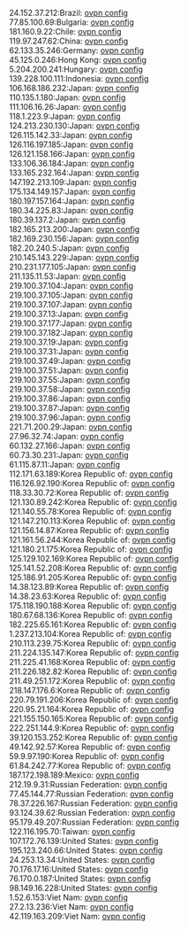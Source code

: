 24.152.37.212:Brazil: [ovpn config](vpn/24_152_37_212.ovpn)  
77.85.100.69:Bulgaria: [ovpn config](vpn/77_85_100_69.ovpn)  
181.160.9.22:Chile: [ovpn config](vpn/181_160_9_22.ovpn)  
119.97.247.62:China: [ovpn config](vpn/119_97_247_62.ovpn)  
62.133.35.246:Germany: [ovpn config](vpn/62_133_35_246.ovpn)  
45.125.0.246:Hong Kong: [ovpn config](vpn/45_125_0_246.ovpn)  
5.204.200.241:Hungary: [ovpn config](vpn/5_204_200_241.ovpn)  
139.228.100.111:Indonesia: [ovpn config](vpn/139_228_100_111.ovpn)  
106.168.186.232:Japan: [ovpn config](vpn/106_168_186_232.ovpn)  
110.135.1.180:Japan: [ovpn config](vpn/110_135_1_180.ovpn)  
111.106.16.26:Japan: [ovpn config](vpn/111_106_16_26.ovpn)  
118.1.223.9:Japan: [ovpn config](vpn/118_1_223_9.ovpn)  
124.213.230.130:Japan: [ovpn config](vpn/124_213_230_130.ovpn)  
126.115.142.33:Japan: [ovpn config](vpn/126_115_142_33.ovpn)  
126.116.197.185:Japan: [ovpn config](vpn/126_116_197_185.ovpn)  
126.121.158.166:Japan: [ovpn config](vpn/126_121_158_166.ovpn)  
133.106.36.184:Japan: [ovpn config](vpn/133_106_36_184.ovpn)  
133.165.232.164:Japan: [ovpn config](vpn/133_165_232_164.ovpn)  
147.192.213.109:Japan: [ovpn config](vpn/147_192_213_109.ovpn)  
175.134.149.157:Japan: [ovpn config](vpn/175_134_149_157.ovpn)  
180.197.157.164:Japan: [ovpn config](vpn/180_197_157_164.ovpn)  
180.34.225.83:Japan: [ovpn config](vpn/180_34_225_83.ovpn)  
180.39.137.2:Japan: [ovpn config](vpn/180_39_137_2.ovpn)  
182.165.213.200:Japan: [ovpn config](vpn/182_165_213_200.ovpn)  
182.169.230.156:Japan: [ovpn config](vpn/182_169_230_156.ovpn)  
182.20.240.5:Japan: [ovpn config](vpn/182_20_240_5.ovpn)  
210.145.143.229:Japan: [ovpn config](vpn/210_145_143_229.ovpn)  
210.231.177.105:Japan: [ovpn config](vpn/210_231_177_105.ovpn)  
211.135.11.53:Japan: [ovpn config](vpn/211_135_11_53.ovpn)  
219.100.37.104:Japan: [ovpn config](vpn/219_100_37_104.ovpn)  
219.100.37.105:Japan: [ovpn config](vpn/219_100_37_105.ovpn)  
219.100.37.107:Japan: [ovpn config](vpn/219_100_37_107.ovpn)  
219.100.37.13:Japan: [ovpn config](vpn/219_100_37_13.ovpn)  
219.100.37.177:Japan: [ovpn config](vpn/219_100_37_177.ovpn)  
219.100.37.182:Japan: [ovpn config](vpn/219_100_37_182.ovpn)  
219.100.37.19:Japan: [ovpn config](vpn/219_100_37_19.ovpn)  
219.100.37.31:Japan: [ovpn config](vpn/219_100_37_31.ovpn)  
219.100.37.49:Japan: [ovpn config](vpn/219_100_37_49.ovpn)  
219.100.37.51:Japan: [ovpn config](vpn/219_100_37_51.ovpn)  
219.100.37.55:Japan: [ovpn config](vpn/219_100_37_55.ovpn)  
219.100.37.58:Japan: [ovpn config](vpn/219_100_37_58.ovpn)  
219.100.37.86:Japan: [ovpn config](vpn/219_100_37_86.ovpn)  
219.100.37.87:Japan: [ovpn config](vpn/219_100_37_87.ovpn)  
219.100.37.96:Japan: [ovpn config](vpn/219_100_37_96.ovpn)  
221.71.200.29:Japan: [ovpn config](vpn/221_71_200_29.ovpn)  
27.96.32.74:Japan: [ovpn config](vpn/27_96_32_74.ovpn)  
60.132.27.166:Japan: [ovpn config](vpn/60_132_27_166.ovpn)  
60.73.30.231:Japan: [ovpn config](vpn/60_73_30_231.ovpn)  
61.115.87.11:Japan: [ovpn config](vpn/61_115_87_11.ovpn)  
112.171.63.189:Korea Republic of: [ovpn config](vpn/112_171_63_189.ovpn)  
116.126.92.190:Korea Republic of: [ovpn config](vpn/116_126_92_190.ovpn)  
118.33.30.72:Korea Republic of: [ovpn config](vpn/118_33_30_72.ovpn)  
121.130.89.242:Korea Republic of: [ovpn config](vpn/121_130_89_242.ovpn)  
121.140.55.78:Korea Republic of: [ovpn config](vpn/121_140_55_78.ovpn)  
121.147.210.113:Korea Republic of: [ovpn config](vpn/121_147_210_113.ovpn)  
121.156.14.87:Korea Republic of: [ovpn config](vpn/121_156_14_87.ovpn)  
121.161.56.244:Korea Republic of: [ovpn config](vpn/121_161_56_244.ovpn)  
121.180.21.175:Korea Republic of: [ovpn config](vpn/121_180_21_175.ovpn)  
125.129.102.169:Korea Republic of: [ovpn config](vpn/125_129_102_169.ovpn)  
125.141.52.208:Korea Republic of: [ovpn config](vpn/125_141_52_208.ovpn)  
125.186.91.205:Korea Republic of: [ovpn config](vpn/125_186_91_205.ovpn)  
14.38.123.89:Korea Republic of: [ovpn config](vpn/14_38_123_89.ovpn)  
14.38.23.63:Korea Republic of: [ovpn config](vpn/14_38_23_63.ovpn)  
175.118.190.188:Korea Republic of: [ovpn config](vpn/175_118_190_188.ovpn)  
180.67.68.136:Korea Republic of: [ovpn config](vpn/180_67_68_136.ovpn)  
182.225.65.161:Korea Republic of: [ovpn config](vpn/182_225_65_161.ovpn)  
1.237.213.104:Korea Republic of: [ovpn config](vpn/1_237_213_104.ovpn)  
210.113.239.75:Korea Republic of: [ovpn config](vpn/210_113_239_75.ovpn)  
211.224.135.147:Korea Republic of: [ovpn config](vpn/211_224_135_147.ovpn)  
211.225.41.168:Korea Republic of: [ovpn config](vpn/211_225_41_168.ovpn)  
211.226.182.82:Korea Republic of: [ovpn config](vpn/211_226_182_82.ovpn)  
211.49.251.172:Korea Republic of: [ovpn config](vpn/211_49_251_172.ovpn)  
218.147.176.6:Korea Republic of: [ovpn config](vpn/218_147_176_6.ovpn)  
220.79.191.206:Korea Republic of: [ovpn config](vpn/220_79_191_206.ovpn)  
220.95.21.164:Korea Republic of: [ovpn config](vpn/220_95_21_164.ovpn)  
221.155.150.165:Korea Republic of: [ovpn config](vpn/221_155_150_165.ovpn)  
222.251.144.9:Korea Republic of: [ovpn config](vpn/222_251_144_9.ovpn)  
39.120.153.252:Korea Republic of: [ovpn config](vpn/39_120_153_252.ovpn)  
49.142.92.57:Korea Republic of: [ovpn config](vpn/49_142_92_57.ovpn)  
59.9.97.190:Korea Republic of: [ovpn config](vpn/59_9_97_190.ovpn)  
61.84.242.77:Korea Republic of: [ovpn config](vpn/61_84_242_77.ovpn)  
187.172.198.189:Mexico: [ovpn config](vpn/187_172_198_189.ovpn)  
212.19.9.31:Russian Federation: [ovpn config](vpn/212_19_9_31.ovpn)  
77.45.144.77:Russian Federation: [ovpn config](vpn/77_45_144_77.ovpn)  
78.37.226.167:Russian Federation: [ovpn config](vpn/78_37_226_167.ovpn)  
93.124.39.62:Russian Federation: [ovpn config](vpn/93_124_39_62.ovpn)  
95.179.49.207:Russian Federation: [ovpn config](vpn/95_179_49_207.ovpn)  
122.116.195.70:Taiwan: [ovpn config](vpn/122_116_195_70.ovpn)  
107.172.76.139:United States: [ovpn config](vpn/107_172_76_139.ovpn)  
195.123.240.66:United States: [ovpn config](vpn/195_123_240_66.ovpn)  
24.253.13.34:United States: [ovpn config](vpn/24_253_13_34.ovpn)  
70.176.17.16:United States: [ovpn config](vpn/70_176_17_16.ovpn)  
76.170.0.187:United States: [ovpn config](vpn/76_170_0_187.ovpn)  
98.149.16.228:United States: [ovpn config](vpn/98_149_16_228.ovpn)  
1.52.6.153:Viet Nam: [ovpn config](vpn/1_52_6_153.ovpn)  
27.2.13.236:Viet Nam: [ovpn config](vpn/27_2_13_236.ovpn)  
42.119.163.209:Viet Nam: [ovpn config](vpn/42_119_163_209.ovpn)  
